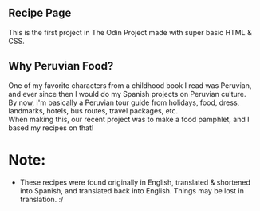## Recipe Page

This is the first project in The Odin Project made with super basic HTML & CSS.

## Why Peruvian Food?

One of my favorite characters from a childhood book I read was Peruvian, and ever since then I would do my Spanish projects on Peruvian culture.  
By now, I'm basically a Peruvian tour guide from holidays, food, dress, landmarks, hotels, bus routes, travel packages, etc.  
When making this, our recent project was to make a food pamphlet, and I based my recipes on that! 

# Note:
- These recipes were found originally in English, translated & shortened into Spanish, and translated back into English. Things may be lost in translation. :/
